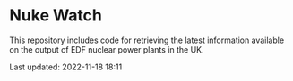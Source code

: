 # Nuke Watch

This repository includes code for retrieving the latest information available on the output of EDF nuclear power plants in the UK.

Last updated: 2022-11-18 18:11